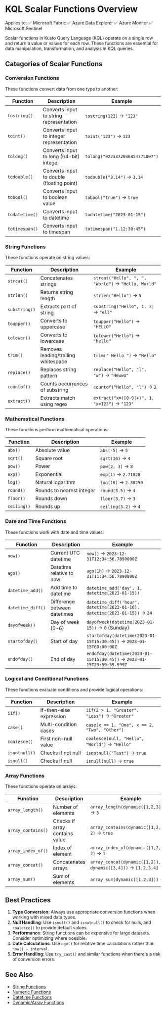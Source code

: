 # KQL Scalar Functions Overview

Applies to: ✅ Microsoft Fabric ✅ Azure Data Explorer ✅ Azure Monitor ✅ Microsoft Sentinel

Scalar functions in Kusto Query Language (KQL) operate on a single row and return a value or values for each row. These functions are essential for data manipulation, transformation, and analysis in KQL queries.

## Categories of Scalar Functions

### Conversion Functions

These functions convert data from one type to another:

| Function | Description | Example |
|----------|-------------|---------|
| `tostring()` | Converts input to string representation | `tostring(123)` → `"123"` |
| `toint()` | Converts input to integer representation | `toint("123")` → `123` |
| `tolong()` | Converts input to long (64-bit) integer | `tolong("9223372036854775807")` |
| `todouble()` | Converts input to double (floating point) | `todouble("3.14")` → `3.14` |
| `tobool()` | Converts input to boolean value | `tobool("true")` → `true` |
| `todatetime()` | Converts input to datetime | `todatetime("2023-01-15")` |
| `totimespan()` | Converts input to timespan | `totimespan("1.12:30:45")` |

### String Functions

These functions operate on string values:

| Function | Description | Example |
|----------|-------------|---------|
| `strcat()` | Concatenates strings | `strcat("Hello", ", ", "World")` → `"Hello, World"` |
| `strlen()` | Returns string length | `strlen("Hello")` → `5` |
| `substring()` | Extracts part of string | `substring("Hello", 1, 3)` → `"ell"` |
| `toupper()` | Converts to uppercase | `toupper("Hello")` → `"HELLO"` |
| `tolower()` | Converts to lowercase | `tolower("Hello")` → `"hello"` |
| `trim()` | Removes leading/trailing whitespace | `trim(" Hello ")` → `"Hello"` |
| `replace()` | Replaces string pattern | `replace("Hello", "l", "w")` → `"Hewwo"` |
| `countof()` | Counts occurrences of substring | `countof("Hello", "l")` → `2` |
| `extract()` | Extracts match using regex | `extract("x=([0-9]+)", 1, "x=123")` → `"123"` |

### Mathematical Functions

These functions perform mathematical operations:

| Function | Description | Example |
|----------|-------------|---------|
| `abs()` | Absolute value | `abs(-5)` → `5` |
| `sqrt()` | Square root | `sqrt(16)` → `4` |
| `pow()` | Power | `pow(2, 3)` → `8` |
| `exp()` | Exponential | `exp(1)` → `2.71828` |
| `log()` | Natural logarithm | `log(10)` → `2.30259` |
| `round()` | Rounds to nearest integer | `round(3.5)` → `4` |
| `floor()` | Rounds down | `floor(3.7)` → `3` |
| `ceiling()` | Rounds up | `ceiling(3.2)` → `4` |

### Date and Time Functions

These functions work with date and time values:

| Function | Description | Example |
|----------|-------------|---------|
| `now()` | Current UTC datetime | `now()` → `2023-12-31T12:34:56.7890000Z` |
| `ago()` | Datetime relative to now | `ago(1h)` → `2023-12-31T11:34:56.7890000Z` |
| `datetime_add()` | Add time to datetime | `datetime_add('day', 1, datetime(2023-01-15))` |
| `datetime_diff()` | Difference between datetimes | `datetime_diff('hour', datetime(2023-01-16), datetime(2023-01-15))` → `24` |
| `dayofweek()` | Day of week (0-6) | `dayofweek(datetime(2023-01-15))` → `0` (Sunday) |
| `startofday()` | Start of day | `startofday(datetime(2023-01-15T15:30:45))` → `2023-01-15T00:00:00Z` |
| `endofday()` | End of day | `endofday(datetime(2023-01-15T15:30:45))` → `2023-01-15T23:59:59.999Z` |

### Logical and Conditional Functions

These functions evaluate conditions and provide logical operations:

| Function | Description | Example |
|----------|-------------|---------|
| `iif()` | If-then-else expression | `iif(2 > 1, "Greater", "Less")` → `"Greater"` |
| `case()` | Multi-condition cases | `case(x == 1, "One", x == 2, "Two", "Other")` |
| `coalesce()` | First non-null value | `coalesce(null, "Hello", "World")` → `"Hello"` |
| `isnotnull()` | Checks if not null | `isnotnull("Test")` → `true` |
| `isnull()` | Checks if null | `isnull(null)` → `true` |

### Array Functions

These functions operate on arrays:

| Function | Description | Example |
|----------|-------------|---------|
| `array_length()` | Number of elements | `array_length(dynamic([1,2,3]))` → `3` |
| `array_contains()` | Checks if array contains value | `array_contains(dynamic([1,2,3]), 2)` → `true` |
| `array_index_of()` | Index of element | `array_index_of(dynamic([1,2,3]), 2)` → `1` |
| `array_concat()` | Concatenates arrays | `array_concat(dynamic([1,2]), dynamic([3,4]))` → `[1,2,3,4]` |
| `array_sum()` | Sum of elements | `array_sum(dynamic([1,2,3]))` → `6` |

## Best Practices

1. **Type Conversion**: Always use appropriate conversion functions when working with mixed data types.
2. **Null Handling**: Use `isnull()` and `isnotnull()` to check for nulls, and `coalesce()` to provide default values.
3. **Performance**: String functions can be expensive for large datasets. Consider optimizing where possible.
4. **Date Calculations**: Use `ago()` for relative time calculations rather than `now() - interval`.
5. **Error Handling**: Use `try_cast()` and similar functions when there's a risk of conversion errors.

## See Also

- [String Functions](./string-functions.md)
- [Numeric Functions](./numeric-functions.md)
- [Datetime Functions](./datetime-functions.md)
- [Dynamic/Array Functions](./dynamic-functions.md)
